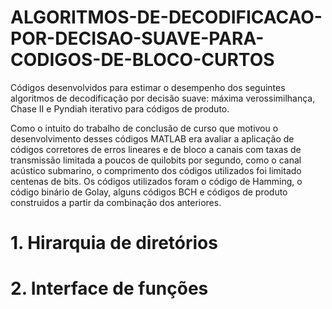 # ALGORITMOS-DE-DECODIFICACAO-POR-DECISAO-SUAVE-PARA-CODIGOS-DE-BLOCO-CURTOS
Códigos desenvolvidos para estimar o desempenho dos seguintes algoritmos de decodificação por decisão suave: máxima verossimilhança, Chase II e Pyndiah iterativo para códigos de produto.

Como o intuito do trabalho de conclusão de curso que motivou o desenvolvimento desses códigos MATLAB era avaliar a aplicação de códigos corretores de erros lineares e de bloco a canais com taxas de transmissão limitada a poucos de quilobits por segundo, como o canal acústico submarino, o comprimento dos códigos utilizados foi limitado centenas de bits. Os códigos utilizados foram o código de Hamming, o código binário de Golay, alguns códigos BCH e códigos de produto construidos a partir da combinação dos anteriores.

# 1. Hirarquia de diretórios
# 2. Interface de funções
